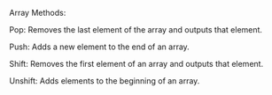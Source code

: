 Array Methods:

Pop: Removes the last element of the array and outputs that element.

Push: Adds a new element to the end of an array.

Shift: Removes the first element of an array and outputs that element.

Unshift: Adds elements to the beginning of an array.
